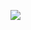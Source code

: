 ![](https://avatars.dzeninfra.ru/get-zen_doc/3545552/pub_6081b39f3dc2074d81acd945_608acf8690ed913710b507dc/scale_1200)
